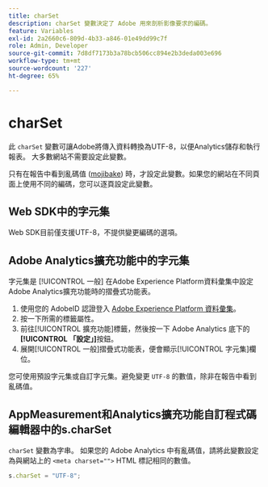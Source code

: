 ```yaml
---
title: charSet
description: charSet 變數決定了 Adobe 用來剖析影像要求的編碼。
feature: Variables
exl-id: 2a2660c6-809d-4b33-a846-01e49dd99c7f
role: Admin, Developer
source-git-commit: 7d8df7173b3a78bcb506cc894e2b3deda003e696
workflow-type: tm+mt
source-wordcount: '227'
ht-degree: 65%

---
```


# charSet

此 `charSet` 變數可讓Adobe將傳入資料轉換為UTF-8，以便Analytics儲存和執行報表。 大多數網站不需要設定此變數。

只有在報告中看到亂碼值 ([mojibake](https://en.wikipedia.org/wiki/Mojibake)) 時，才設定此變數。如果您的網站在不同頁面上使用不同的編碼，您可以逐頁設定此變數。

## Web SDK中的字元集

Web SDK目前僅支援UTF-8，不提供變更編碼的選項。

## Adobe Analytics擴充功能中的字元集

字元集是 [!UICONTROL 一般] 在Adobe Experience Platform資料彙集中設定Adobe Analytics擴充功能時的摺疊式功能表。

1. 使用您的 AdobeID 認證登入 [Adobe Experience Platform 資料彙集](https://experience.adobe.com/data-collection)。
1. 按一下所需的標籤屬性。
1. 前往[!UICONTROL 擴充功能]標籤，然後按一下 Adobe Analytics 底下的&#x200B;**[!UICONTROL 「設定」]**&#x200B;按鈕。
1. 展開[!UICONTROL 一般]摺疊式功能表，便會顯示[!UICONTROL 字元集]欄位。

您可使用預設字元集或自訂字元集。避免變更 `UTF-8` 的數值，除非在報告中看到亂碼值。

## AppMeasurement和Analytics擴充功能自訂程式碼編輯器中的s.charSet

`charSet` 變數為字串。 如果您的 Adobe Analytics 中有亂碼值，請將此變數設定為與網站上的 `<meta charset="">` HTML 標記相同的數值。

```js
s.charSet = "UTF-8";
```
